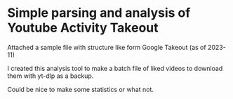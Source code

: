 # Simple parsing and analysis of Youtube Activity Takeout 

Attached a sample file with structure like form Google Takeout (as of 2023-11)

I created this analysis tool to make a batch file of liked videos to download them with yt-dlp as a backup.

Could be nice to make some statistics or what not.
